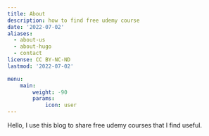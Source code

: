 ```yaml
---
title: About
description: how to find free udemy course
date: '2022-07-02'
aliases:
  - about-us
  - about-hugo
  - contact
license: CC BY-NC-ND
lastmod: '2022-07-02'

menu:
    main: 
        weight: -90
        params:
            icon: user
---
```


Hello, I use this blog to share free udemy courses that I find useful.